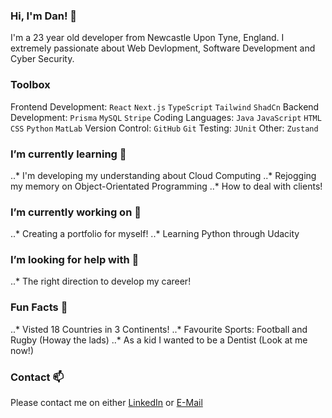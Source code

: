 ### Hi, I'm Dan! 👋

I'm a 23 year old developer from Newcastle Upon Tyne, England. I extremely passionate about Web Devlopment, Software Development and Cyber Security.

### Toolbox
Frontend Development: `React` `Next.js` `TypeScript` `Tailwind` `ShadCn`
Backend Development: `Prisma` `MySQL` `Stripe`
Coding Languages: `Java` `JavaScript` `HTML` `CSS` `Python` `MatLab`
Version Control: `GitHub` `Git`
Testing: `JUnit`
Other: `Zustand`

### I’m currently learning 🌻

..* I'm developing my understanding about Cloud Computing
..* Rejogging my memory on Object-Orientated Programming
..* How to deal with clients!

### I’m currently working on 🔭

..* Creating a portfolio for myself!
..* Learning Python through Udacity

### I’m looking for help with 🤔

..* The right direction to develop my career!

### Fun Facts 🥑

..* Visted 18 Countries in 3 Continents!
..* Favourite Sports: Football and Rugby (Howay the lads)
..* As a kid I wanted to be a Dentist (Look at me now!)

### Contact 📫

Please contact me on either [LinkedIn](https://www.linkedin.com/in/daniel-jones-a4a85b23a/) or [E-Mail](mailto:dan_jones1107@hotmail.com?subject=[GitHub]%20Enquiry%20From%20GitHub)

